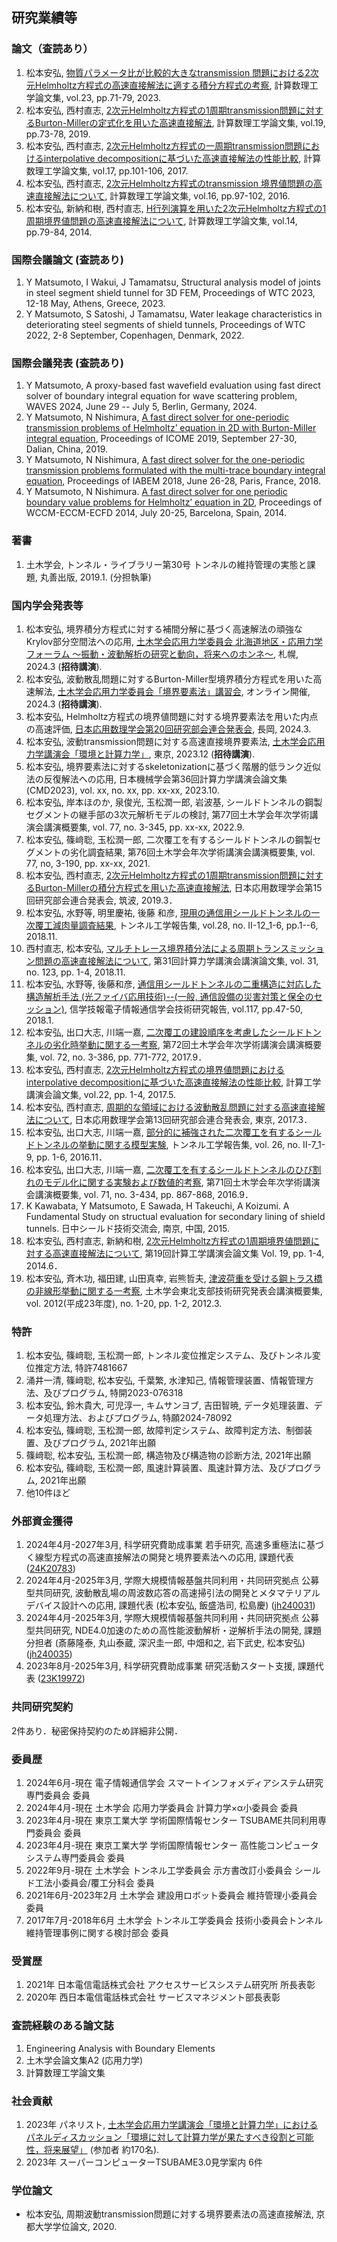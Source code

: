 ## 研究業績等

### 論文（査読あり）
1. 松本安弘, [物質パラメータ比が比較的大きなtransmission 問題における2次元Helmholtz方程式の高速直接解法に適する積分方程式の考察](http://www.matsumoto.nuem.nagoya-u.ac.jp/jascome/denshi-journal/23/No-08-231124.pdf), 計算数理工学論文集, vol.23, pp.71-79, 2023.
1. 松本安弘, 西村直志, [2次元Helmholtz方程式の1周期transmission問題に対するBurton-Millerの定式化を用いた高速直接解法](http://www.matsumoto.nuem.nagoya-u.ac.jp/jascome/denshi-journal/19/JA1915.pdf), 計算数理工学論文集, vol.19, pp.73-78, 2019.
1. 松本安弘, 西村直志, [2次元Helmholtz方程式の一周期transmission問題におけるinterpolative decompositionに基づいた高速直接解法の性能比較](http://www.matsumoto.nuem.nagoya-u.ac.jp/jascome/denshi-journal/17/JA1721.pdf), 計算数理工学論文集, vol.17, pp.101-106, 2017.
1. 松本安弘, 西村直志, [2次元Helmholtz方程式のtransmission 境界値問題の高速直接解法について](http://www.matsumoto.nuem.nagoya-u.ac.jp/jascome/denshi-journal/16/JA1622.pdf), 計算数理工学論文集, vol.16, pp.97-102, 2016.
1. 松本安弘, 新納和樹, 西村直志, [H行列演算を用いた2次元Helmholtz方程式の1周期境界値問題の高速直接解法について](http://www.matsumoto.nuem.nagoya-u.ac.jp/jascome/denshi-journal/14/JA1419.pdf), 計算数理工学論文集, vol.14, pp.79-84, 2014.

### 国際会議論文 (査読あり)
1. Y Matsumoto, I Wakui, J Tamamatsu, Structural analysis model of joints in steel segment shield tunnel for 3D FEM, Proceedings of WTC 2023, 12-18 May, Athens, Greece, 2023.
1. Y Matsumoto, S Satoshi, J Tamamatsu, Water leakage characteristics in deteriorating steel segments of shield tunnels, Proceedings of WTC 2022, 2-8 September, Copenhagen, Denmark, 2022.

### 国際会議発表 (査読あり)
1. Y Matsumoto, A proxy-based fast wavefield evaluation using fast direct solver of boundary integral equation for wave scattering problem, WAVES 2024, June 29 -- July 5, Berlin, Germany, 2024.
1. Y Matsumoto, N Nishimura, [A fast direct solver for one-periodic transmission problems of Helmholtz’ equation in 2D with Burton-Miller integral equation](http://icome2019.dlut.edu.cn/files/20191023/191023_1609404.pdf), Proceedings of ICOME 2019, September 27-30, Dalian, China, 2019.
1. Y Matsumoto, N Nishimura, [A fast direct solver for the one-periodic transmission problems formulated with the multi-trace boundary integral equation](https://project.inria.fr/iabem2018/files/2018/06/book-of-abstracts_iabem2018.pdf), Proceedings of IABEM 2018, June 26-28, Paris, France, 2018.
1. Y Matsumoto, N Nishimura. [A fast direct solver for one periodic boundary value problems for Helmholtz’ equation in 2D](http://www.wccm-eccm-ecfd2014.org/admin/files/fileabstract/a2739.pdf), Proceedings of WCCM-ECCM-ECFD 2014, July 20-25, Barcelona, Spain, 2014.

### 著書
1. 土木学会, トンネル・ライブラリー第30号 トンネルの維持管理の実態と課題, 丸善出版, 2019.1. (分担執筆)

### 国内学会発表等
1. 松本安弘, 境界積分方程式に対する補間分解に基づく高速解法の頑強なKrylov部分空間法への応用, [土木学会応用力学委員会 北海道地区・応用力学フォーラム ～振動・波動解析の研究と動向，将来へのホンネ～](https://appmech-jsce.com/post_forum/2023%e5%b9%b4%e5%ba%a6-%e5%8c%97%e6%b5%b7%e9%81%93%e5%9c%b0%e5%8c%ba%e3%83%bb%e5%bf%9c%e7%94%a8%e5%8a%9b%e5%ad%a6%e3%83%95%e3%82%a9%e3%83%bc%e3%83%a9%e3%83%a0-%ef%bd%9e%e6%8c%af%e5%8b%95%e3%83%bb/), 札幌, 2024.3 (**招待講演**).
1. 松本安弘, 波動散乱問題に対するBurton-Miller型境界積分方程式を用いた高速解法, [土木学会応用力学委員会「境界要素法」講習会](https://appmech-jsce.com/events/event/%E3%80%8C%E5%A2%83%E7%95%8C%E8%A6%81%E7%B4%A0%E6%B3%95%E3%80%8D%E8%AC%9B%E7%BF%92%E4%BC%9A%E3%81%AE%E3%81%8A%E7%9F%A5%E3%82%89%E3%81%9B/), オンライン開催, 2024.3 (**招待講演**).
1. 松本安弘, Helmholtz方程式の境界値問題に対する境界要素法を用いた内点の高速評価, [日本応用数理学会第20回研究部会連合発表会](https://conference.wdc-jp.com/jsiam/union/2024/program/program_flash.html#ROS8muWgtO+8iDEwNOism+e+qeWupO+8iQ==), 長岡, 2024.3.
1. 松本安弘, 波動transmission問題に対する高速直接境界要素法, [土木学会応用力学講演会「環境と計算力学」](https://appmech-jsce.com/post_kouenkai/%e3%80%8c%e7%92%b0%e5%a2%83%e3%81%a8%e8%a8%88%e7%ae%97%e5%8a%9b%e5%ad%a6%e3%80%8d%e9%96%8b%e5%82%ac%e3%81%ae%e3%81%94%e6%a1%88%e5%86%85/), 東京, 2023.12 (**招待講演**).
1. 松本安弘, 境界要素法に対するskeletonizationに基づく階層的低ランク近似法の反復解法への応用, 日本機械学会第36回計算力学講演会論文集 (CMD2023), vol. xx, no. xx, pp. xx-xx, 2023.10.
1. 松本安弘, 岸本ほのか, 泉俊光, 玉松潤一郎, 岩波基, シールドトンネルの鋼製セグメントの継手部の3次元解析モデルの検討, 第77回土木学会年次学術講演会講演概要集, vol. 77, no. 3-345, pp. xx-xx, 2022.9.
1. 松本安弘, 篠﨑聡, 玉松潤一郎, 二次覆工を有するシールドトンネルの鋼製セグメントの劣化調査結果, 第76回土木学会年次学術講演会講演概要集, vol. 77, no, 3-190, pp. xx-xx, 2021.
1. 松本安弘, 西村直志, [2次元Helmholtz方程式の1周期transmission問題に対するBurton-Millerの積分方程式を用いた高速直接解法](https://union2019.jsiam.org/program/#1391), 日本応用数理学会第15回研究部会連合発表会, 筑波, 2019.3．
1. 松本安弘, 水野等, 明里慶祐, 後藤 和彦, [現用の通信用シールドトンネルの一次覆工減肉量調査結果](http://library.jsce.or.jp/jsce/open/00047/2018/28-02-12.pdf), トンネル工学報告集, vol.28, no. II-12_1-6, pp.1--6, 2018.11.
1. 西村直志, 松本安弘, [マルチトレース境界積分法による周期トランスミッション問題の高速直接解法について](https://cir.nii.ac.jp/crid/1390001288139843584), 第31回計算力学講演会講演論文集, vol. 31, no. 123, pp. 1-4, 2018.11.
1. 松本安弘, 水野等, 後藤和彦, [通信用シールドトンネルの二重構造に対応した構造解析手法 (光ファイバ応用技術)--(一般, 通信設備の災害対策と保全のセッション)](https://ken.ieice.org/ken/paper/2018011981BB/), 信学技報電子情報通信学会技術研究報告, vol.117, pp.47-50, 2018.1.
1. 松本安弘, 出口大志, 川端一嘉, [二次覆工の建設順序を考慮したシールドトンネルの劣化時挙動に関する一考察](http://library.jsce.or.jp/jsce/open/00035/2017/72-03/72-03-0386.pdf), 第72回土木学会年次学術講演会講演概要集, vol. 72, no. 3-386, pp. 771-772, 2017.9．
1. 松本安弘, 西村直志, [2次元Helmholtz方程式の境界値問題におけるinterpolative decompositionに基づいた高速直接解法の性能比較](https://cir.nii.ac.jp/crid/1520009408944063616), 計算工学講演会論文集, vol.22, pp. 1-4, 2017.5.
1. 松本安弘, 西村直志, [周期的な領域における波動散乱問題に対する高速直接解法について](https://union2017.jsiam.org/program#885), 日本応用数理学会第13回研究部会連合発表会, 東京, 2017.3．
1. 松本安弘, 出口大志, 川端一嘉, [部分的に補強された二次覆工を有するシールドトンネルの挙動に関する模型実験](http://library.jsce.or.jp/jsce/open/00047/2016/26-02-07.pdf), トンネル工学報告集, vol. 26, no. II-7_1-9, pp. 1-6, 2016.11．
1. 松本安弘, 出口大志, 川端一嘉, [二次覆工を有するシールドトンネルのひび割れのモデル化に関する実験および数値的考察](http://library.jsce.or.jp/jsce/open/00035/2016/71-03/71-03-0434.pdf), 第71回土木学会年次学術講演会講演概要集, vol. 71, no. 3-434, pp. 867-868, 2016.9．
1. K Kawabata, Y Matsumoto, E Sawada, H Takeuchi, A Koizumi. A Fundamental Study on structual evaluation for secondary lining of shield tunnels. 日中シールド技術交流会, 南京, 中国, 2015.
1. 松本安弘, 西村直志, 新納和樹, [2次元Helmholtz方程式の1周期境界値問題に対する高速直接解法について](https://cir.nii.ac.jp/crid/1520853833298937088), 第19回計算工学講演会論文集 Vol. 19, pp. 1-4, 2014.6．
1. 松本安弘, 斉木功, 福田建, 山田真幸, 岩熊哲夫, [津波荷重を受ける鋼トラス橋の非線形挙動に関する一考察](http://library.jsce.or.jp/jsce/open/00322/2012/49-01-0020.pdf), 土木学会東北支部技術研究発表会講演概要集, vol. 2012(平成23年度), no. 1-20, pp. 1-2, 2012.3.

### 特許
1. 松本安弘, 篠﨑聡, 玉松潤一郎, トンネル変位推定システム、及びトンネル変位推定方法, 特許7481667
1. 涌井一清, 篠﨑聡, 松本安弘, 千葉繁, 水津知己, 情報管理装置、情報管理方法、及びプログラム, 特開2023-076318
1. 松本安弘, 鈴木貴大, 可児淳一, キムサンヨブ, 吉田智暁, データ処理装置、データ処理⽅法、およびプログラム, 特願2024-78092
1. 松本安弘, 篠﨑聡, 玉松潤一郎, 故障判定システム、故障判定方法、制御装置、及びプログラム, 2021年出願
1. 篠﨑聡, 松本安弘, 玉松潤一郎, 構造物及び構造物の診断方法, 2021年出願
1. 松本安弘, 篠﨑聡, 玉松潤一郎, 風速計算装置、風速計算方法、及びプログラム, 2021年出願
1. 他10件ほど

### 外部資金獲得
1. 2024年4月-2027年3月, 科学研究費助成事業 若手研究, 高速多重極法に基づく線型方程式の高速直接解法の開発と境界要素法への応用, 課題代表 ([24K20783](https://kaken.nii.ac.jp/grant/KAKENHI-PROJECT-24K20783/))
1. 2024年4月-2025年3月, 学際大規模情報基盤共同利用・共同研究拠点 公募型共同研究, 波動散乱場の周波数応答の高速掃引法の開発とメタマテリアルデバイス設計への応用, 課題代表 (松本安弘, 飯盛浩司, 松島慶) ([jh240031](https://jhpcn-kyoten.itc.u-tokyo.ac.jp/abstract/jh240031))
1. 2024年4月-2025年3月, 学際大規模情報基盤共同利用・共同研究拠点 公募型共同研究, NDE4.0加速のための高性能波動解析・逆解析手法の開発, 課題分担者 (斎藤隆泰, 丸山泰蔵, 深沢圭一郎, 中畑和之, 岩下武史, 松本安弘) ([jh240035](https://jhpcn-kyoten.itc.u-tokyo.ac.jp/abstract/jh240035))
1. 2023年8月-2025年3月, 科学研究費助成事業 研究活動スタート支援, 課題代表 ([23K19972](https://kaken.nii.ac.jp/ja/grant/KAKENHI-PROJECT-23K19972/))

### 共同研究契約
2件あり．秘密保持契約のため詳細非公開．
<!-- 
1. 2023年8月-現在 NTT, マルチノードを用いた通信処理のソフトウェア化に関する研究 (東工大勤務時)
1. 2021年7月-2023年1月 早稲田大学, シールドとう道の維持管理技術の高度化に関する研究 (NTT勤務時)
-->

### 委員歴
1. 2024年6月-現在 電子情報通信学会 スマートインフォメディアシステム研究専門委員会 委員
1. 2024年4月-現在 土木学会 応用力学委員会 計算力学×α小委員会 委員
1. 2023年4月-現在 東京工業大学 学術国際情報センター TSUBAME共同利用専門委員会 委員
1. 2023年4月-現在 東京工業大学 学術国際情報センター 高性能コンピュータシステム専門委員会 委員
1. 2022年9月-現在 土木学会 トンネル工学委員会 示方書改訂小委員会 シールド工法小委員会/覆工分科会 委員 
1. 2021年6月-2023年2月 土木学会 建設用ロボット委員会 維持管理小委員会 委員
1. 2017年7月-2018年6月 土木学会 トンネル工学委員会 技術小委員会トンネル維持管理事例に関する検討部会 委員

### 受賞歴
1. 2021年 日本電信電話株式会社 アクセスサービスシステム研究所 所長表彰
1. 2020年 西日本電信電話株式会社 サービスマネジメント部長表彰

### 査読経験のある論文誌
1. Engineering Analysis with Boundary Elements
1. 土木学会論文集A2 (応用力学)
1. 計算数理工学論文集

### 社会貢献
1. 2023年 パネリスト, [土木学会応用力学講演会「環境と計算力学」におけるパネルディスカッション「環境に対して計算力学が果たすべき役割と可能性，将来展望」](https://appmech-jsce.com/post_kouenkai/%e3%80%8c%e7%92%b0%e5%a2%83%e3%81%a8%e8%a8%88%e7%ae%97%e5%8a%9b%e5%ad%a6%e3%80%8d%e9%96%8b%e5%82%ac%e3%81%ae%e3%81%94%e6%a1%88%e5%86%85/) (参加者 約170名). 
1. 2023年 スーパーコンピューターTSUBAME3.0見学案内 6件 <!--(ホームカミングデーでの東京工業大学卒業生の見学 約15名，テキサス大学・カネカ(株)の見学 約30名)-->

### 学位論文
- 松本安弘, 周期波動transmission問題に対する境界要素法の高速直接解法, 京都大学学位論文, 2020.
